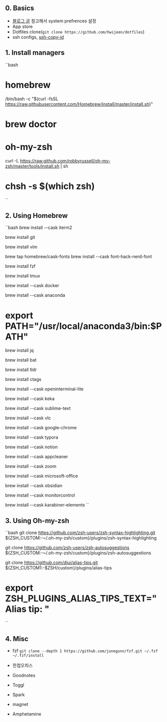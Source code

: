 ## 0. Basics

* [블로그 글](https://subicura.com/2017/11/22/mac-os-development-environment-setup.html) 참고해서 system prefrences 설정
* App store
* Dotfiles clone(`git clone https://github.com/hwijeen/dotfiles`)
* ssh configs, [ssh-copy-id](https://itzone.tistory.com/694)



## 1. Install managers

``bash
# homebrew
/bin/bash -c "$(curl -fsSL https://raw.githubusercontent.com/Homebrew/install/master/install.sh)"
# brew doctor

# oh-my-zsh
curl -L https://raw.github.com/robbyrussell/oh-my-zsh/master/tools/install.sh | sh
# chsh -s $(which zsh)
``



## 2. Using Homebrew

``bash
brew install --cask iterm2

brew install git

brew install vim

brew tap homebrew/cask-fonts
brew install --cask font-hack-nerd-font

brew install fzf

brew install tmux

brew install --cask docker

brew install --cask anaconda
# export PATH="/usr/local/anaconda3/bin:$PATH"

brew install jq

brew install bat

brew install tldr

brew install ctags

brew install --cask openinterminal-lite

brew install --cask keka

brew install --cask sublime-text

brew install --cask vlc

brew install --cask google-chrome

brew install --cask typora

brew install --cask notion

brew install --cask appcleaner

brew install --cask zoom

brew install --cask microsoft-office

brew install --cask obsidian

brew install --cask monitorcontrol

brew install --cask karabiner-elements
``



## 3. Using Oh-my-zsh

``bash
git clone https://github.com/zsh-users/zsh-syntax-highlighting.git ${ZSH_CUSTOM:-~/.oh-my-zsh/custom}/plugins/zsh-syntax-highlighting

git clone https://github.com/zsh-users/zsh-autosuggestions ${ZSH_CUSTOM:-~/.oh-my-zsh/custom}/plugins/zsh-autosuggestions

git clone https://github.com/djui/alias-tips.git ${ZSH_CUSTOM1:-$ZSH/custom}/plugins/alias-tips
# export ZSH_PLUGINS_ALIAS_TIPS_TEXT="Alias tip: "
``


## 4. Misc
* fzf
``
git clone --depth 1 https://github.com/junegunn/fzf.git ~/.fzf
~/.fzf/install
``

* 한컴오피스
* Goodnotes
* Toggl
* Spark
* magnet
* Amphetamine
